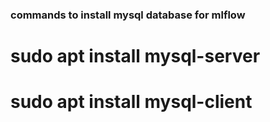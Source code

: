 
### commands to install mysql database for mlflow

# sudo apt install mysql-server
# sudo apt install mysql-client


